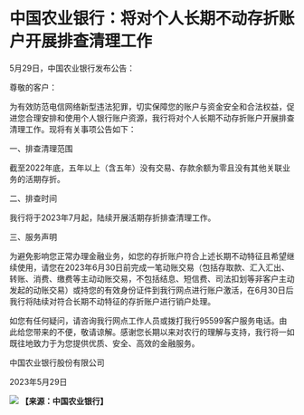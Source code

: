 # 中国农业银行：将对个人长期不动存折账户开展排查清理工作

5月29日，中国农业银行发布公告：

尊敬的客户：

为有效防范电信网络新型违法犯罪，切实保障您的账户与资金安全和合法权益，促进您合理安排和使用个人银行账户资源，我行将对个人长期不动存折账户开展排查清理工作。现将有关事项公告如下：

一、排查清理范围

截至2022年底，五年以上（含五年）没有交易、存款余额为零且没有其他关联业务的活期存折。

二、排查时间

我行将于2023年7月起，陆续开展活期存折排查清理工作。

三、服务声明

为避免影响您正常办理金融业务，如您的存折账户符合上述长期不动特征且希望继续使用，请您在2023年6月30日前完成一笔动账交易（包括存取款、汇入汇出、转账、消费、缴费等主动动账交易，不包括结息、短信费、司法扣划等非客户主动发起的动账交易）或持您的有效身份证件到我行网点进行账户激活，在6月30日后我行将陆续对符合长期不动特征的存折账户进行销户处理。

如您有任何疑问，请咨询我行网点工作人员或拨打我行95599客户服务电话。由此给您带来的不便，敬请谅解。感谢您长期以来对农行的理解与支持，我行将一如既往地致力于为您提供优质、安全、高效的金融服务。

中国农业银行股份有限公司

2023年5月29日

![](https://inews.gtimg.com/om_bt/OyhjNy4-xGmGhHxTWkC8Bw4MnAhHdeHpU7I6DxRJidv3gAA/1000)
**【来源：中国农业银行】**

